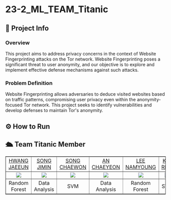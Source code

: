 # 23-2_ML_TEAM_Titanic

## 📝 Project Info
### Overview
This project aims to address privacy concerns in the context of Website Fingerprinting attacks on the Tor network. Website Fingerprinting poses a significant threat to user anonymity, and our objective is to explore and implement effective defense mechanisms against such attacks.

### Problem Definition
Website Fingerprinting allows adversaries to deduce visited websites based on traffic patterns, compromising user privacy even within the anonymity-focused Tor network. This project seeks to identify vulnerabilities and develop defenses to maintain Tor's anonymity.


## ⚙️ How to Run 
## 🛳️ Team Titanic Member 
<table border="1" cellspacing="0" cellpadding="0" width="90%">
    <tr width="100%">
        <td width="16%" align="center"><a href= "https://github.com/jaeeunHwang">HWANG JAEEUN</a></td>
        <td width="16%" align="center"><a href= "https://github.com/
songing01">SONG JIMIN</a></td>
        <td width="16%" align="center"><a href= "https://github.com/chhaewxn">SONG CHAEWON</a></td>
        <td width="16%" align="center"><a href= "https://github.com/chaeyeonan">AN CHAEYEON</a></td>
        <td width="16%" align="center"><a href= "https://github.com/dttbia23">LEE NAMYOUNG</a></td>
        <td width="16%" align="center"><a href= "https://github.com/ri-naa">KIM RINA</a></td>
    </tr>
    <tr width="100%">
        <td width="16%" align="center"><img src = "https://github.com/jaeeunHwang.png"></td>
        <td width="16%" align="center"><img src = "https://github.com/songing01.png"/></td>
        <td width="16%" align="center"><img src = "https://github.com/chhaewxn.png"/></td>
        <td width="16%" align="center"><img src = "https://github.com/chaeyeonan.png"/></td>
        <td width="16%" align="center"><img src = "https://github.com/dttbia23.png"/></td>
        <td width="16%" align="center"><img src = "https://github.com/ri-naa.png"/></td>
    </tr>
    <tr width="100%">
        <td width="16%" align="center">Random Forest</td>
        <td width="16%" align="center">Data Analysis</td>
        <td width="16%" align="center">SVM</td>
        <td width="16%" align="center">Data Analysis</td>
        <td width="16%" align="center">Random Forest</td>
        <td width="16%" align="center">SVM</td>
   </tr>
</table>

